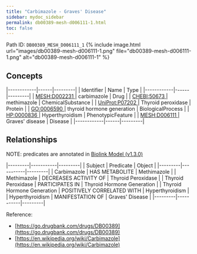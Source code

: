 ```yaml
---
title: "Carbimazole - Graves' Disease"
sidebar: mydoc_sidebar
permalink: db00389-mesh-d006111-1.html
toc: false 
---
```



Path ID: `DB00389_MESH_D006111_1`
{% include image.html url="images/db00389-mesh-d006111-1.png" file="db00389-mesh-d006111-1.png" alt="db00389-mesh-d006111-1" %}

## Concepts

|------------|------|---------|
| Identifier | Name | Type    |
|------------|------|---------|
| <a href="https://identifiers.org/MESH:D002231">MESH:D002231 </a> | carbimazole | Drug |
| <a href="https://identifiers.org/CHEBI:50673">CHEBI:50673 </a> | methimazole | ChemicalSubstance |
| <a href="https://identifiers.org/UniProt:P07202">UniProt:P07202 </a> | Thyroid peroxidase | Protein |
| <a href="https://identifiers.org/GO:0006590">GO:0006590 </a> | thyroid hormone generation | BiologicalProcess |
| <a href="https://identifiers.org/HP:0000836">HP:0000836 </a> | Hyperthyroidism | PhenotypicFeature |
| <a href="https://identifiers.org/MESH:D006111">MESH:D006111 </a> | Graves' disease | Disease |
|------------|------|---------|

## Relationships


NOTE: predicates are annotated in <a href="https://github.com/biolink/biolink-model/releases/tag/v1.3.0">Biolink Model (v1.3.0)</a>

|---------|-----------|---------|
| Subject | Predicate | Object  |
|---------|-----------|---------|
| Carbimazole | HAS METABOLITE | Methimazole |
| Methimazole | DECREASES ACTIVITY OF | Thyroid Peroxidase |
| Thyroid Peroxidase | PARTICIPATES IN | Thyroid Hormone Generation |
| Thyroid Hormone Generation | POSITIVELY CORRELATED WITH | Hyperthyroidism |
| Hyperthyroidism | MANIFESTATION OF | Graves' Disease |
|---------|-----------|---------|

Reference: 
  - [https://go.drugbank.com/drugs/DB00389](https://go.drugbank.com/drugs/DB00389)
  - [https://en.wikipedia.org/wiki/Carbimazole](https://en.wikipedia.org/wiki/Carbimazole)
